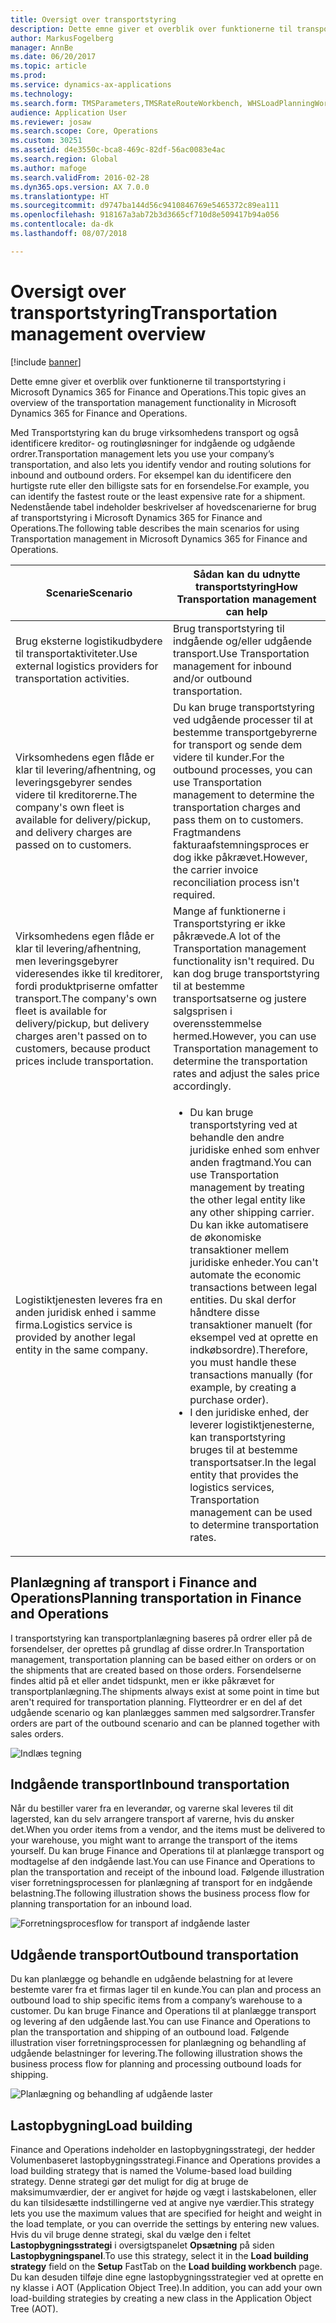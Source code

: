 ```yaml
---
title: Oversigt over transportstyring
description: Dette emne giver et overblik over funktionerne til transportstyring i Microsoft Dynamics 365 for Finance and Operations.
author: MarkusFogelberg
manager: AnnBe
ms.date: 06/20/2017
ms.topic: article
ms.prod: 
ms.service: dynamics-ax-applications
ms.technology: 
ms.search.form: TMSParameters,TMSRateRouteWorkbench, WHSLoadPlanningWorkbench
audience: Application User
ms.reviewer: josaw
ms.search.scope: Core, Operations
ms.custom: 30251
ms.assetid: d4e3550c-bca8-469c-82df-56ac0083e4ac
ms.search.region: Global
ms.author: mafoge
ms.search.validFrom: 2016-02-28
ms.dyn365.ops.version: AX 7.0.0
ms.translationtype: HT
ms.sourcegitcommit: d9747ba144d56c9410846769e5465372c89ea111
ms.openlocfilehash: 918167a3ab72b3d3665cf710d8e509417b94a056
ms.contentlocale: da-dk
ms.lasthandoff: 08/07/2018

---
```


# <a name="transportation-management-overview"></a><span data-ttu-id="59437-103">Oversigt over transportstyring</span><span class="sxs-lookup"><span data-stu-id="59437-103">Transportation management overview</span></span>

[!include [banner](../includes/banner.md)]

<span data-ttu-id="59437-104">Dette emne giver et overblik over funktionerne til transportstyring i Microsoft Dynamics 365 for Finance and Operations.</span><span class="sxs-lookup"><span data-stu-id="59437-104">This topic gives an overview of the transportation management functionality in Microsoft Dynamics 365 for Finance and Operations.</span></span>

<span data-ttu-id="59437-105">Med Transportstyring kan du bruge virksomhedens transport og også identificere kreditor- og routingløsninger for indgående og udgående ordrer.</span><span class="sxs-lookup"><span data-stu-id="59437-105">Transportation management lets you use your company’s transportation, and also lets you identify vendor and routing solutions for inbound and outbound orders.</span></span> <span data-ttu-id="59437-106">For eksempel kan du identificere den hurtigste rute eller den billigste sats for en forsendelse.</span><span class="sxs-lookup"><span data-stu-id="59437-106">For example, you can identify the fastest route or the least expensive rate for a shipment.</span></span> <span data-ttu-id="59437-107">Nedenstående tabel indeholder beskrivelser af hovedscenarierne for brug af transportstyring i Microsoft Dynamics 365 for Finance and Operations.</span><span class="sxs-lookup"><span data-stu-id="59437-107">The following table describes the main scenarios for using Transportation management in Microsoft Dynamics 365 for Finance and Operations.</span></span>

<table>
<colgroup>
<col width="50%" />
<col width="50%" />
</colgroup>
<thead>
<tr class="header">
<th><span data-ttu-id="59437-108">Scenarie</span><span class="sxs-lookup"><span data-stu-id="59437-108">Scenario</span></span></th>
<th><span data-ttu-id="59437-109">Sådan kan du udnytte transportstyring</span><span class="sxs-lookup"><span data-stu-id="59437-109">How Transportation management can help</span></span></th>
</tr>
</thead>
<tbody>
<tr class="odd">
<td><span data-ttu-id="59437-110">Brug eksterne logistikudbydere til transportaktiviteter.</span><span class="sxs-lookup"><span data-stu-id="59437-110">Use external logistics providers for transportation activities.</span></span></td>
<td><span data-ttu-id="59437-111">Brug transportstyring til indgående og/eller udgående transport.</span><span class="sxs-lookup"><span data-stu-id="59437-111">Use Transportation management for inbound and/or outbound transportation.</span></span></td>
</tr>
<tr class="even">
<td><span data-ttu-id="59437-112">Virksomhedens egen flåde er klar til levering/afhentning, og leveringsgebyrer sendes videre til kreditorerne.</span><span class="sxs-lookup"><span data-stu-id="59437-112">The company&#39;s own fleet is available for delivery/pickup, and delivery charges are passed on to customers.</span></span></td>
<td><span data-ttu-id="59437-113">Du kan bruge transportstyring ved udgående processer til at bestemme transportgebyrerne for transport og sende dem videre til kunder.</span><span class="sxs-lookup"><span data-stu-id="59437-113">For the outbound processes, you can use Transportation management to determine the transportation charges and pass them on to customers.</span></span> <span data-ttu-id="59437-114">Fragtmandens fakturaafstemningsproces er dog ikke påkrævet.</span><span class="sxs-lookup"><span data-stu-id="59437-114">However, the carrier invoice reconciliation process isn&#39;t required.</span></span></td>
</tr>
<tr class="odd">
<td><span data-ttu-id="59437-115">Virksomhedens egen flåde er klar til levering/afhentning, men leveringsgebyrer videresendes ikke til kreditorer, fordi produktpriserne omfatter transport.</span><span class="sxs-lookup"><span data-stu-id="59437-115">The company&#39;s own fleet is available for delivery/pickup, but delivery charges aren&#39;t passed on to customers, because product prices include transportation.</span></span></td>
<td><span data-ttu-id="59437-116">Mange af funktionerne i Transportstyring er ikke påkrævede.</span><span class="sxs-lookup"><span data-stu-id="59437-116">A lot of the Transportation management functionality isn&#39;t required.</span></span> <span data-ttu-id="59437-117">Du kan dog bruge transportstyring til at bestemme transportsatserne og justere salgsprisen i overensstemmelse hermed.</span><span class="sxs-lookup"><span data-stu-id="59437-117">However, you can use Transportation management to determine the transportation rates and adjust the sales price accordingly.</span></span></td>
</tr>
<tr class="even">
<td><span data-ttu-id="59437-118">Logistiktjenesten leveres fra en anden juridisk enhed i samme firma.</span><span class="sxs-lookup"><span data-stu-id="59437-118">Logistics service is provided by another legal entity in the same company.</span></span></td>
<td><ul>
<li><span data-ttu-id="59437-119">Du kan bruge transportstyring ved at behandle den andre juridiske enhed som enhver anden fragtmand.</span><span class="sxs-lookup"><span data-stu-id="59437-119">You can use Transportation management by treating the other legal entity like any other shipping carrier.</span></span> <span data-ttu-id="59437-120">Du kan ikke automatisere de økonomiske transaktioner mellem juridiske enheder.</span><span class="sxs-lookup"><span data-stu-id="59437-120">You can&#39;t automate the economic transactions between legal entities.</span></span> <span data-ttu-id="59437-121">Du skal derfor håndtere disse transaktioner manuelt (for eksempel ved at oprette en indkøbsordre).</span><span class="sxs-lookup"><span data-stu-id="59437-121">Therefore, you must handle these transactions manually (for example, by creating a purchase order).</span></span></li>
<li><span data-ttu-id="59437-122">I den juridiske enhed, der leverer logistiktjenesterne, kan transportstyring bruges til at bestemme transportsatser.</span><span class="sxs-lookup"><span data-stu-id="59437-122">In the legal entity that provides the logistics services, Transportation management can be used to determine transportation rates.</span></span></li>
</ul></td>
</tr>
</tbody>
</table>

## <a name="planning-transportation-in-finance-and-operations"></a><span data-ttu-id="59437-123">Planlægning af transport i Finance and Operations</span><span class="sxs-lookup"><span data-stu-id="59437-123">Planning transportation in Finance and Operations</span></span>
<span data-ttu-id="59437-124">I transportstyring kan transportplanlægning baseres på ordrer eller på de forsendelser, der oprettes på grundlag af disse ordrer.</span><span class="sxs-lookup"><span data-stu-id="59437-124">In Transportation management, transportation planning can be based either on orders or on the shipments that are created based on those orders.</span></span> <span data-ttu-id="59437-125">Forsendelserne findes altid på et eller andet tidspunkt, men er ikke påkrævet for transportplanlægning.</span><span class="sxs-lookup"><span data-stu-id="59437-125">The shipments always exist at some point in time but aren't required for transportation planning.</span></span> <span data-ttu-id="59437-126">Flytteordrer er en del af det udgående scenario og kan planlægges sammen med salgsordrer.</span><span class="sxs-lookup"><span data-stu-id="59437-126">Transfer orders are part of the outbound scenario and can be planned together with sales orders.</span></span> 

![Indlæs tegning](./media/Load-drawing1-1024x477.jpg)

## <a name="inbound-transportation"></a><span data-ttu-id="59437-128">Indgående transport</span><span class="sxs-lookup"><span data-stu-id="59437-128">Inbound transportation</span></span>
<span data-ttu-id="59437-129">Når du bestiller varer fra en leverandør, og varerne skal leveres til dit lagersted, kan du selv arrangere transport af varerne, hvis du ønsker det.</span><span class="sxs-lookup"><span data-stu-id="59437-129">When you order items from a vendor, and the items must be delivered to your warehouse, you might want to arrange the transport of the items yourself.</span></span> <span data-ttu-id="59437-130">Du kan bruge Finance and Operations til at planlægge transport og modtagelse af den indgående last.</span><span class="sxs-lookup"><span data-stu-id="59437-130">You can use Finance and Operations to plan the transportation and receipt of the inbound load.</span></span> <span data-ttu-id="59437-131">Følgende illustration viser forretningsprocessen for planlægning af transport for en indgående belastning.</span><span class="sxs-lookup"><span data-stu-id="59437-131">The following illustration shows the business process flow for planning transportation for an inbound load.</span></span> 

![Forretningsprocesflow for transport af indgående laster](./media/Businessprocessflowforinboundloadtransportation.jpg)

## <a name="outbound-transportation"></a><span data-ttu-id="59437-133">Udgående transport</span><span class="sxs-lookup"><span data-stu-id="59437-133">Outbound transportation</span></span>
<span data-ttu-id="59437-134">Du kan planlægge og behandle en udgående belastning for at levere bestemte varer fra et firmas lager til en kunde.</span><span class="sxs-lookup"><span data-stu-id="59437-134">You can plan and process an outbound load to ship specific items from a company’s warehouse to a customer.</span></span> <span data-ttu-id="59437-135">Du kan bruge Finance and Operations til at planlægge transport og levering af den udgående last.</span><span class="sxs-lookup"><span data-stu-id="59437-135">You can use Finance and Operations to plan the transportation and shipping of an outbound load.</span></span> <span data-ttu-id="59437-136">Følgende illustration viser forretningsprocessen for planlægning og behandling af udgående belastninger for levering.</span><span class="sxs-lookup"><span data-stu-id="59437-136">The following illustration shows the business process flow for planning and processing outbound loads for shipping.</span></span> 

![Planlægning og behandling af udgående laster](./media/Planningandprocessingoutboundloads.jpg)

## <a name="load-building"></a><span data-ttu-id="59437-138">Lastopbygning</span><span class="sxs-lookup"><span data-stu-id="59437-138">Load building</span></span>
<span data-ttu-id="59437-139">Finance and Operations indeholder en lastopbygningsstrategi, der hedder Volumenbaseret lastopbygningsstrategi.</span><span class="sxs-lookup"><span data-stu-id="59437-139">Finance and Operations provides a load building strategy that is named the Volume-based load building strategy.</span></span> <span data-ttu-id="59437-140">Denne strategi gør det muligt for dig at bruge de maksimumværdier, der er angivet for højde og vægt i lastskabelonen, eller du kan tilsidesætte indstillingerne ved at angive nye værdier.</span><span class="sxs-lookup"><span data-stu-id="59437-140">This strategy lets you use the maximum values that are specified for height and weight in the load template, or you can override the settings by entering new values.</span></span> <span data-ttu-id="59437-141">Hvis du vil bruge denne strategi, skal du vælge den i feltet **Lastopbygningsstrategi** i oversigtspanelet **Opsætning** på siden **Lastopbygningspanel**.</span><span class="sxs-lookup"><span data-stu-id="59437-141">To use this strategy, select it in the **Load building strategy** field on the **Setup** FastTab on the **Load building workbench** page.</span></span> <span data-ttu-id="59437-142">Du kan desuden tilføje dine egne lastopbygningsstrategier ved at oprette en ny klasse i AOT (Application Object Tree).</span><span class="sxs-lookup"><span data-stu-id="59437-142">In addition, you can add your own load-building strategies by creating a new class in the Application Object Tree (AOT).</span></span>




